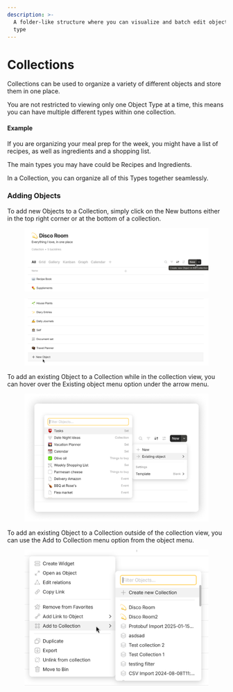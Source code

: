 ```yaml
---
description: >-
  A folder-like structure where you can visualize and batch edit objects of any
  type
---
```


# Collections

Collections can be used to organize a variety of different objects and store them in one place.

You are not restricted to viewing only one Object Type at a time, this means you can have multiple different types within one collection.

#### Example

If you are organizing your meal prep for the week, you might have a list of recipes, as well as ingredients and a shopping list.

The main types you may have could be Recipes and Ingredients.

In a Collection, you can organize all of this Types together seamlessly.

### Adding Objects

To add new Objects to a Collection, simply click on the New buttons either in the top right corner or at the bottom of a collection.

<div><figure><img src="../../.gitbook/assets/image (1).png" alt=""><figcaption></figcaption></figure> <figure><img src="../../.gitbook/assets/image (2).png" alt=""><figcaption></figcaption></figure></div>

To add an existing Object to a Collection while in the collection view, you can hover over the Existing object menu option under the arrow menu.

<figure><img src="../../.gitbook/assets/existing-objects-to-collection_shadow.png" alt=""><figcaption></figcaption></figure>

To add an existing Object to a Collection outside of the collection view, you can use the Add to Collection menu option from the object menu.

<figure><img src="../../.gitbook/assets/image.png" alt=""><figcaption></figcaption></figure>

